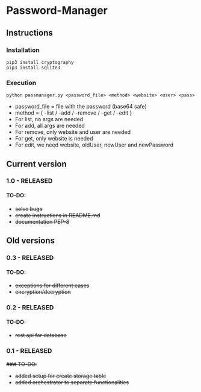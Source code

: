 # Password-Manager

## Instructions
### Installation
```
pip3 install cryptography
pip3 install sqlite3
```
### Execution
```
python passmanager.py <password_file> <method> <website> <user> <pass>
```
* password_file = file with the password (base64 safe)
* method = { -list / -add / -remove / -get / -edit }
* For list, no args are needed
* For add, all args are needed
* For remove, only website and user are needed
* For get, only website is needed
* For edit, we need website, oldUser, newUser and newPassword

## Current version
### 1.0 - RELEASED
#### TO-DO:
* ~~solve bugs~~
* ~~create instructions in README.md~~
* ~~documentation PEP-8~~

## Old versions
### 0.3 - RELEASED
#### TO-DO:
* ~~exceptions for different cases~~
* ~~encryption/decryption~~

### 0.2 - RELEASED
#### TO-DO:
* ~~rest api for database~~

### 0.1 - RELEASED
~~### TO-DO:~~
* ~~added setup for create storage table~~
* ~~added orchestrator to separate functionalities~~
